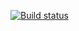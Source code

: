 [![Build status](https://ci.appveyor.com/api/projects/status/2qjrlw872phgjbr0?svg=true)](https://ci.appveyor.com/project/Andrey09123/arraybuffer-1)